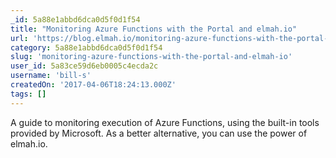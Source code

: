 ```yaml
---
_id: 5a88e1abbd6dca0d5f0d1f54
title: "Monitoring Azure Functions with the Portal and elmah.io"
url: 'https://blog.elmah.io/monitoring-azure-functions-with-the-portal-and-elmah-io/'
category: 5a88e1abbd6dca0d5f0d1f54
slug: 'monitoring-azure-functions-with-the-portal-and-elmah-io'
user_id: 5a83ce59d6eb0005c4ecda2c
username: 'bill-s'
createdOn: '2017-04-06T18:24:13.000Z'
tags: []
---
```


A guide to monitoring execution of Azure Functions, using the built-in tools provided by Microsoft. As a better alternative, you can use the power of elmah.io.

